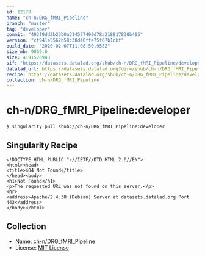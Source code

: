 ```yaml
---
id: 12179
name: "ch-n/DRG_fMRI_Pipeline"
branch: "master"
tag: "developer"
commit: "493f9dd2b23b0a314577490d78a218817830b495"
version: "cf941e5562b58c30d40ffe75f67b1cbf"
build_date: "2020-02-07T11:08:50.958Z"
size_mb: 9860.0
size: 4191526943
sif: "https://datasets.datalad.org/shub/ch-n/DRG_fMRI_Pipeline/developer/2020-02-07-493f9dd2-cf941e55/cf941e5562b58c30d40ffe75f67b1cbf.sif"
datalad_url: https://datasets.datalad.org?dir=/shub/ch-n/DRG_fMRI_Pipeline/developer/2020-02-07-493f9dd2-cf941e55/
recipe: https://datasets.datalad.org/shub/ch-n/DRG_fMRI_Pipeline/developer/2020-02-07-493f9dd2-cf941e55/Singularity
collection: ch-n/DRG_fMRI_Pipeline
---
```


# ch-n/DRG_fMRI_Pipeline:developer

```bash
$ singularity pull shub://ch-n/DRG_fMRI_Pipeline:developer
```

## Singularity Recipe

```singularity
<!DOCTYPE HTML PUBLIC "-//IETF//DTD HTML 2.0//EN">
<html><head>
<title>404 Not Found</title>
</head><body>
<h1>Not Found</h1>
<p>The requested URL was not found on this server.</p>
<hr>
<address>Apache/2.4.38 (Debian) Server at datasets.datalad.org Port 443</address>
</body></html>
```

## Collection

 - Name: [ch-n/DRG_fMRI_Pipeline](https://github.com/ch-n/DRG_fMRI_Pipeline)
 - License: [MIT License](https://api.github.com/licenses/mit)

